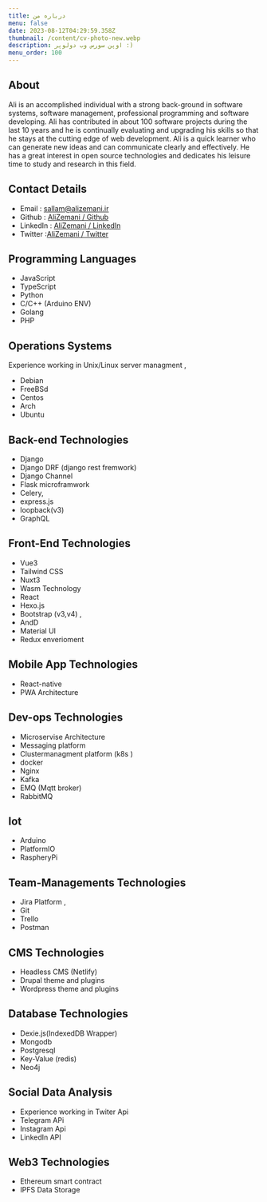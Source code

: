 ```yaml
---
title: درباره من
menu: false
date: 2023-08-12T04:29:59.358Z
thumbnail: /content/cv-photo-new.webp
description: اوپن سورس وب دولوپر :)
menu_order: 100
---
```


<div class="ltr">

## About

Ali is an accomplished individual with a strong back-ground in software systems, software management, professional programming and software developing.
Ali has contributed in about 100 software projects during the last 10 years and he is continually evaluating and upgrading his skills so that he stays at the cutting edge of web development. Ali is a quick learner who can generate new ideas and can communicate clearly and effectively. He has a great interest in open source technologies and dedicates his leisure time to study and research in this field.

## Contact Details

- Email : sallam@alizemani.ir
- Github : [AliZemani / Github](https://github.com/mehotkhan)
- LinkedIn : [AliZemani / LinkedIn](https://www.linkedin.com/in/ali-zemani/)
- Twitter :[AliZemani / Twitter](https://twitter.com/ZemaniAli/)

## Programming Languages

- JavaScript
- TypeScript
- Python
- C/C++ (Arduino ENV)
- Golang
- PHP

## Operations Systems

Experience working in Unix/Linux server managment ,

- Debian
- FreeBSd
- Centos
- Arch
- Ubuntu

## Back-end Technologies

- Django
- Django DRF (django rest fremwork)
- Django Channel
- Flask microframwork
- Celery,
- express.js
- loopback(v3)
- GraphQL

## Front-End Technologies

- Vue3
- Tailwind CSS
- Nuxt3
- Wasm Technology
- React
- Hexo.js
- Bootstrap (v3,v4) ,
- AndD
- Material UI
- Redux enverioment

## Mobile App Technologies

- React-native
- PWA Architecture

## Dev-ops Technologies

- Microservise Architecture
- Messaging platform
- Clustermanagment platform (k8s )
- docker
- Nginx
- Kafka
- EMQ (Mqtt broker)
- RabbitMQ

## Iot

- Arduino
- PlatformIO
- RaspheryPi

## Team-Managements Technologies

- Jira Platform ,
- Git
- Trello
- Postman

## CMS Technologies

- Headless CMS (Netlify)
- Drupal theme and plugins
- Wordpress theme and plugins

## Database Technologies

- Dexie.js(IndexedDB Wrapper)
- Mongodb
- Postgresql
- Key-Value (redis)
- Neo4j

## Social Data Analysis

- Experience working in Twiter Api
- Telegram APi
- Instagram Api
- LinkedIn API

## Web3 Technologies

- Ethereum smart contract
- IPFS Data Storage

</div>
